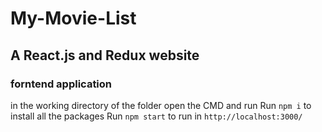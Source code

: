 # My-Movie-List
## A React.js and Redux website  
### forntend application
in the working directory of the folder open the CMD and run
Run `npm i` to install all the packages
Run `npm start` to run in `http://localhost:3000/`
